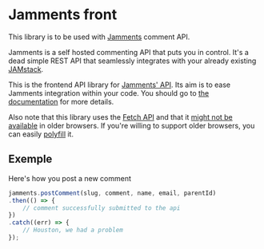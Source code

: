 # Jamments front
This library is to be used with [Jamments](https://github.com/Buzut/jamments) comment API.

Jamments is a self hosted commenting API that puts you in control. It's a dead simple REST API that seamlessly integrates with your already existing [JAMstack](https://jamstack.org/).

This is the frontend API library for [Jamments' API](https://buzut.github.io/jamments/api/). Its aim is to ease Jamments integration within your code. You should go to [the documentation](https://github.com/Buzut/jamments-front) for more details.

Also note that this library uses the [Fetch API](https://developer.mozilla.org/en-US/docs/Web/API/Fetch_API) and that it [might not be available](https://caniuse.com/#feat=fetch) in older browsers. If you're willing to support older browsers, you can easily [polyfill](https://github.com/github/fetch) it.

## Exemple
Here's how you post a new comment
```javascript
jamments.postComment(slug, comment, name, email, parentId)
.then(() => {
    // comment successfully submitted to the api
})
.catch((err) => {
    // Houston, we had a problem
});
```
